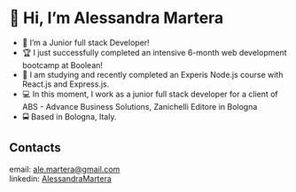 # 👋 Hi, I’m Alessandra Martera
- 🔭 I’m a Junior full stack Developer!
- 🏆 I just successfully completed an intensive 6-month web development bootcamp at Boolean!
- 🌱 I am studying and recently completed an Experis Node.js course with React.js and Express.js.
- 💻 In this moment, I work as a junior full stack developer for a client of ABS - Advance Business Solutions, Zanichelli Editore in Bologna
- 🚍 Based in Bologna, Italy.

## Contacts
email: ale.martera@gmail.com <br>
linkedin: [AlessandraMartera](https://www.linkedin.com/public-profile/settings?trk=d_flagship3_profile_self_view_public_profile)

<!---
AlessandraMartera/AlessandraMartera is a ✨ special ✨ repository because its `README.md` (this file) appears on your GitHub profile.
You can click the Preview link to take a look at your changes.
--->
